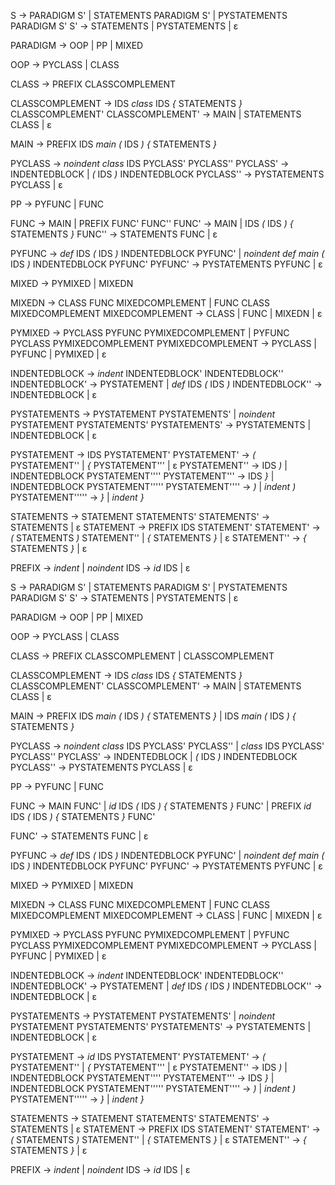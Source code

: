 <!-- S -> PARADIGM | PARADIGM STATEMENTS | STATEMENTS PARADIGM | STATEMENTS PARADIGM STATEMENTS
S -> PARADIGM PYSTATEMENTS | PYSTATEMENTS PARADIGM | PYSTATEMENTS PARADIGM PYSTATEMENTS
PARADIGM -> OOP | PP | MIXED -->

S -> PARADIGM S' | STATEMENTS PARADIGM S' | PYSTATEMENTS PARADIGM S'
S' -> STATEMENTS | PYSTATEMENTS | ε

PARADIGM -> OOP | PP | MIXED

OOP -> PYCLASS | CLASS

CLASS -> PREFIX CLASSCOMPLEMENT

<!-- CLASSCOMPLEMENT -> IDS _class_ IDS _{_ STATEMENTS _}_ STATEMENTS CLASS | IDS _class_ IDS _{_ STATEMENTS _}_ | IDS _class_ IDS _{_ STATEMENTS _}_ MAIN -->

CLASSCOMPLEMENT -> IDS _class_ IDS _{_ STATEMENTS _}_ CLASSCOMPLEMENT'
CLASSCOMPLEMENT' -> MAIN | STATEMENTS CLASS | ε

MAIN -> PREFIX IDS _main_ _(_ IDS _)_ _{_ STATEMENTS _}_

<!-- PYCLASS -> _noindent_ _class_ IDS INDENTEDBLOCK | _noindent_ _class_ IDS _(_ IDS _)_ INDENTEDBLOCK | _noindent_ _class_ IDS INDENTEDBLOCK PYSTATEMENTS PYCLASS | _noindent_ _class_ IDS _(_ IDS _)_ INDENTEDBLOCK PYSTATEMENTS PYCLASS -->

PYCLASS -> _noindent_ _class_ IDS PYCLASS' PYCLASS''
PYCLASS' -> INDENTEDBLOCK | _(_ IDS _)_ INDENTEDBLOCK
PYCLASS'' -> PYSTATEMENTS PYCLASS | ε

PP -> PYFUNC | FUNC

<!-- FUNC -> _noindent_ IDS _(_ IDS _)_ _{_ STATEMENTS _}_ STATEMENTS FUNC | _noindent_ IDS _(_ IDS _)_ _{_ STATEMENTS _}_ | _noindent_ MAIN -->

FUNC -> MAIN | PREFIX FUNC' FUNC''
FUNC' -> MAIN | IDS _(_ IDS _)_ _{_ STATEMENTS _}_
FUNC'' -> STATEMENTS FUNC | ε

<!-- PYFUNC -> _def_ IDS _(_ IDS _)_ INDENTEDBLOCK PYSTATEMENTS PYFUNC | _def_ IDS _(_ IDS _)_ INDENTEDBLOCK | _noindent_ _def_ _main_ _(_ IDS _)_ INDENTEDBLOCK -->

PYFUNC -> _def_ IDS _(_ IDS _)_ INDENTEDBLOCK PYFUNC' | _noindent_ _def_ _main_ _(_ IDS _)_ INDENTEDBLOCK PYFUNC'
PYFUNC' -> PYSTATEMENTS PYFUNC | ε

MIXED -> PYMIXED | MIXEDN

<!-- MIXEDN -> CLASS FUNC | FUNC CLASS -->

MIXEDN -> CLASS FUNC MIXEDCOMPLEMENT | FUNC CLASS MIXEDCOMPLEMENT
MIXEDCOMPLEMENT -> CLASS | FUNC | MIXEDN | ε

<!-- PYMIXED -> PYCLASS PYFUNC | PYFUNC PYCLASS -->

PYMIXED -> PYCLASS PYFUNC PYMIXEDCOMPLEMENT | PYFUNC PYCLASS PYMIXEDCOMPLEMENT
PYMIXEDCOMPLEMENT -> PYCLASS | PYFUNC | PYMIXED | ε

<!-- INDENTEDBLOCK -> _indent_ PYSTATEMENT | _indent_ PYSTATEMENT INDENTEDBLOCK | _indent_ _def_ IDS _(_ IDS _)_
INDENTEDBLOCK -> _indent_ _def_ IDS _(_ IDS _)_ INDENTEDBLOCK -->

INDENTEDBLOCK -> _indent_ INDENTEDBLOCK' INDENTEDBLOCK''
INDENTEDBLOCK' -> PYSTATEMENT | _def_ IDS _(_ IDS _)_
INDENTEDBLOCK'' -> INDENTEDBLOCK | ε

<!-- PYSTATEMENTS -> PYSTATEMENT | PYSTATEMENT PYSTATEMENTS
PYSTATEMENTS -> _noindent_ PYSTATEMENT | _noindent_ PYSTATEMENT PYSTATEMENTS
PYSTATEMENTS -> PYSTATEMENT INDENTEDBLOCK
PYSTATEMENT -> IDS | IDS _(_ IDS _)_ | IDS _{_ IDS _}_
PYSTATEMENT -> IDS _(_ INDENTEDBLOCK _)_ | IDS _(_ INDENTEDBLOCK _indent_ _)_
PYSTATEMENT -> IDS _{_ INDENTEDBLOCK _}_ | IDS _{_ INDENTEDBLOCK _indent_ _}_ -->

PYSTATEMENTS -> PYSTATEMENT PYSTATEMENTS' | _noindent_ PYSTATEMENT PYSTATEMENTS'
PYSTATEMENTS' -> PYSTATEMENTS | INDENTEDBLOCK | ε

PYSTATEMENT -> IDS PYSTATEMENT'
PYSTATEMENT' -> _(_ PYSTATEMENT'' | _{_ PYSTATEMENT''' | ε
PYSTATEMENT'' -> IDS _)_ | INDENTEDBLOCK PYSTATEMENT''''
PYSTATEMENT''' -> IDS _}_ | INDENTEDBLOCK PYSTATEMENT'''''
PYSTATEMENT'''' -> _)_ | _indent_ _)_
PYSTATEMENT''''' -> _}_ | _indent_ _}_

<!-- STATEMENTS -> STATEMENT | STATEMENT STATEMENTS
STATEMENT -> PREFIX STATEMENTCOMPLEMENT
STATEMENTCOMPLEMENT -> IDS | IDS _(_ STATEMENTS _)_ | IDS _{_ STATEMENTS _}_ | IDS _(_ STATEMENTS _)_ _{_ STATEMENTS _}_ -->

STATEMENTS -> STATEMENT STATEMENTS'
STATEMENTS' -> STATEMENTS | ε
STATEMENT -> PREFIX IDS STATEMENT'
STATEMENT' -> _(_ STATEMENTS _)_ STATEMENT'' | _{_ STATEMENTS _}_ | ε
STATEMENT'' -> _{_ STATEMENTS _}_ | ε

PREFIX -> _indent_ | _noindent_
IDS -> _id_ IDS | ε

S -> PARADIGM S' | STATEMENTS PARADIGM S' | PYSTATEMENTS PARADIGM S'
S' -> STATEMENTS | PYSTATEMENTS | ε

PARADIGM -> OOP | PP | MIXED

OOP -> PYCLASS | CLASS

<!-- added producuction for start of file CLASSCOMPLEMENT -->

CLASS -> PREFIX CLASSCOMPLEMENT | CLASSCOMPLEMENT

CLASSCOMPLEMENT -> IDS _class_ IDS _{_ STATEMENTS _}_ CLASSCOMPLEMENT'
CLASSCOMPLEMENT' -> MAIN | STATEMENTS CLASS | ε

<!-- added producuction for start of file -->

MAIN -> PREFIX IDS _main_ _(_ IDS _)_ _{_ STATEMENTS _}_ | IDS _main_ _(_ IDS _)_ _{_ STATEMENTS _}_

<!-- added producuction for start of file -->

PYCLASS -> _noindent_ _class_ IDS PYCLASS' PYCLASS'' | _class_ IDS PYCLASS' PYCLASS''
PYCLASS' -> INDENTEDBLOCK | _(_ IDS _)_ INDENTEDBLOCK
PYCLASS'' -> PYSTATEMENTS PYCLASS | ε

PP -> PYFUNC | FUNC

<!-- deleted first main production AND deleted one prod -->
<!-- added mandatory id -->

FUNC -> MAIN FUNC' | _id_ IDS _(_ IDS _)_ _{_ STATEMENTS _}_ FUNC' | PREFIX _id_ IDS _(_ IDS _)_ _{_ STATEMENTS _}_ FUNC'

<!-- FUNC' -> _id_ IDS _(_ IDS _)_ _{_ STATEMENTS _}_ -->

FUNC' -> STATEMENTS FUNC | ε

PYFUNC -> _def_ IDS _(_ IDS _)_ INDENTEDBLOCK PYFUNC' | _noindent_ _def_ _main_ _(_ IDS _)_ INDENTEDBLOCK PYFUNC'
PYFUNC' -> PYSTATEMENTS PYFUNC | ε

MIXED -> PYMIXED | MIXEDN

MIXEDN -> CLASS FUNC MIXEDCOMPLEMENT | FUNC CLASS MIXEDCOMPLEMENT
MIXEDCOMPLEMENT -> CLASS | FUNC | MIXEDN | ε

PYMIXED -> PYCLASS PYFUNC PYMIXEDCOMPLEMENT | PYFUNC PYCLASS PYMIXEDCOMPLEMENT
PYMIXEDCOMPLEMENT -> PYCLASS | PYFUNC | PYMIXED | ε

INDENTEDBLOCK -> _indent_ INDENTEDBLOCK' INDENTEDBLOCK''
INDENTEDBLOCK' -> PYSTATEMENT | _def_ IDS _(_ IDS _)_
INDENTEDBLOCK'' -> INDENTEDBLOCK | ε

PYSTATEMENTS -> PYSTATEMENT PYSTATEMENTS' | _noindent_ PYSTATEMENT PYSTATEMENTS'
PYSTATEMENTS' -> PYSTATEMENTS | INDENTEDBLOCK | ε

PYSTATEMENT -> _id_ IDS PYSTATEMENT'
PYSTATEMENT' -> _(_ PYSTATEMENT'' | _{_ PYSTATEMENT''' | ε
PYSTATEMENT'' -> IDS _)_ | INDENTEDBLOCK PYSTATEMENT''''
PYSTATEMENT''' -> IDS _}_ | INDENTEDBLOCK PYSTATEMENT'''''
PYSTATEMENT'''' -> _)_ | _indent_ _)_
PYSTATEMENT''''' -> _}_ | _indent_ _}_

<!-- esta puede estar rarona si  -->
<!-- PREFIX > EPSILON > EPSILON -->

STATEMENTS -> STATEMENT STATEMENTS'
STATEMENTS' -> STATEMENTS | ε
STATEMENT -> PREFIX IDS STATEMENT'
STATEMENT' -> _(_ STATEMENTS _)_ STATEMENT'' | _{_ STATEMENTS _}_ | ε
STATEMENT'' -> _{_ STATEMENTS _}_ | ε

PREFIX -> _indent_ | _noindent_
IDS -> _id_ IDS | ε
